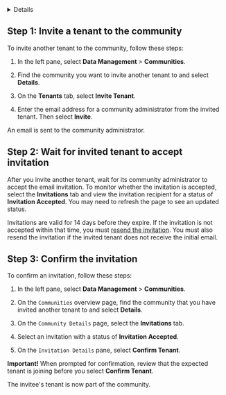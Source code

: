 
<details>
  <h2><summary>Prerequisites</summary></h2>
  <ul>
    <li>[!include[prereq-community-admin](prereq-community-admin.md)]</li>
    <li>You must have the email address for a user assigned community administration permissions from the tenant that you are inviting to the community.</li>
  </ul>
</details>

## Step 1: Invite a tenant to the community

To invite another tenant to the community, follow these steps:

1. In the left pane, select **Data Management** > **Communities**.

1. Find the community you want to invite another tenant to and select **Details**.

1. On the **Tenants** tab, select **Invite Tenant**.

1. Enter the email address for a community administrator from the invited tenant. Then select **Invite**.

An email is sent to the community administrator.

## Step 2: Wait for invited tenant to accept invitation

After you invite another tenant, wait for its community administrator to accept the email invitation. To monitor whether the invitation is accepted, select the **Invitations** tab and view the invitation recipient for a status of **Invitation Accepted**. You may need to refresh the page to see an updated status.

Invitations are valid for 14 days before they expire. If the invitation is not accepted within that time, you must [resend the invitation](xref:community-resend-invitation). You must also resend the invitation if the invited tenant does not receive the initial email.

## Step 3: Confirm the invitation

To confirm an invitation, follow these steps:

1. In the left pane, select **Data Management** > **Communities**.

1. On the `Communities` overview page, find the community that you have invited another tenant to and select **Details**.

1. On the `Community Details` page, select the **Invitations** tab.

1. Select an invitation with a status of **Invitation Accepted**.

1. On the `Invitation Details` pane, select **Confirm Tenant**. 

  **Important!** When prompted for confirmation, review that the expected tenant is joining before you select **Confirm Tenant**.

The invitee's tenant is now part of the community.
